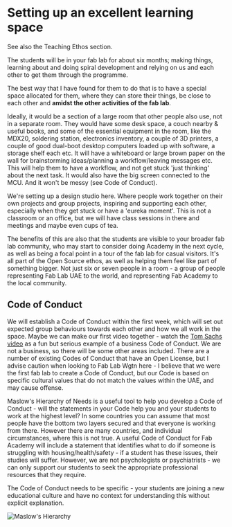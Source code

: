 # Setting up an excellent learning space

See also the Teaching Ethos section.

The students will be in your fab lab for about six months; making things, learning about and doing spiral development and relying on us and each other to get them through the programme. 

The best way that I have found for them to do that is to have a special space allocated for them, where they can store their things, be close to each other and **amidst the other activities of the fab lab**.

Ideally, it would be a section of a large room that other people also use, not in a separate room. They would have some desk space, a couch nearby  &  useful books, and some of the essential equipment in the room, like the MDX20, soldering station, electronics inventory, a couple of 3D printers, a couple of good dual-boot desktop computers loaded up with software, a storage shelf each etc. It will have a whiteboard or large brown paper on the wall for brainstorming ideas/planning a workflow/leaving messages etc. This will help them to have a workflow, and not get stuck 'just thinking' about the next task. It would also have the big screen connected to the MCU. And it won't be messy (see Code of Conduct).

We're setting up a design studio here. Where people work together on their own projects and group projects, inspiring and supporting each other, especially when they get stuck or have a 'eureka moment'. This is not a classroom or an office, but we will have class sessions in there and meetings and maybe even cups of tea. 

The benefits of this are also that the students are visible to your broader fab lab community, who may start to consider doing Academy in the next cycle, as well as being a focal point in a tour of the fab lab for casual visitors. It's all part of the Open Source ethos, as well as helping them feel like part of something bigger. Not just six or seven people in a room - a group of people representing Fab Lab UAE to the world, and representing Fab Academy to the local community. 

## Code of Conduct

We will establish a Code of Conduct within the first week, which will set out expected group behaviours towards each other and how we all work in the space. Maybe we can make our first video together - watch the [Tom Sachs video](https://www.youtube.com/watch?v=49p1JVLHUos) as a fun but serious example of a business Code of Conduct. We are not a business, so there will be some other areas included. There are a number of existing Codes of Conduct that have an Open License, but I advise caution when looking to Fab Lab Wgtn here - I believe that we were the first fab lab to create a Code of Conduct, but our Code is based on specific cultural values that do not match the values within the UAE, and may cause offense.

Maslow's Hierarchy of Needs is a useful tool to help you develop a Code of Conduct - will the statements in your Code help you and your students to work at the highest level? In some countries you can assume that most people have the bottom two layers secured and that everyone is working from there. However there are many countries, and individual circumstances, where this is not true. A useful Code of Conduct for Fab Academy will include a statement that identifies what to do if someone is struggling with housing/health/safety - if a student has these issues, their studies will suffer. However, we are not psychologists or psychiatrists - we can only support our students to seek the appropriate professional resources that they require. 

The Code of Conduct needs to be specific - your students are joining a new educational culture and have no context for understanding this without explicit explanation.

![Maslow's Hierarchy](maslowhierarchy.jpg)
